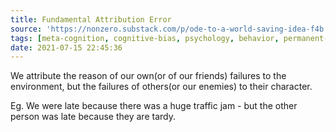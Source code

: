 ```yaml
---
title: Fundamental Attribution Error
source: 'https://nonzero.substack.com/p/ode-to-a-world-saving-idea-f4b'
tags: [meta-cognition, cognitive-bias, psychology, behavior, permanent-notes]
date: 2021-07-15 22:45:36
---
```


We attribute the reason of our own(or of our friends) failures to the environment, but the failures of others(or our enemies) to their character.

Eg. We were late because there was a huge traffic jam - but the other person was late because they are tardy.